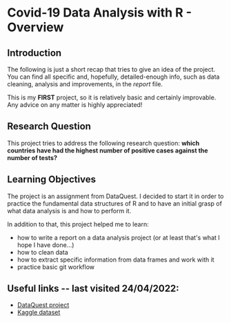# **Covid-19 Data Analysis with R - Overview**

## Introduction

The following is just a short recap that tries to give an idea of the project. You can find all specific and, hopefully, detailed-enough info, such as data cleaning, analysis and improvements, in the *report* file.

This is my **FIRST** project, so it is relatively basic and certainly improvable. Any advice on any matter is highly appreciated!

## Research Question
This project tries to address the following research question: **which countries have had the highest number of positive cases against the number of tests?**

## Learning Objectives 
The project is an assignment from DataQuest. I decided to start it in order to practice the fundamental data structures of R and to have an initial grasp of what data analysis is and how to perform it.

In addition to that, this project helped me to learn:
- how to write a report on a data analysis project (or at least that's what I hope I have done...)
- how to clean data
- how to extract specific information from data frames and work with it
- practice basic git workflow

## Useful links -- last visited 24/04/2022:
- [DataQuest project](https://www.dataquest.io/m/505-investigating-covid-19-virus-trends/)
- [Kaggle dataset](https://www.kaggle.com/datasets/lin0li/covid19testing)

